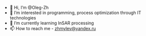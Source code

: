 - 👋 Hi, I’m @Oleg-Zh
- 👀 I’m interested in programming, process optimization through IT technologies
- 🌱 I’m currently learning InSAR processing
- 📫 How to reach me - zhmylev@yandex.ru

<!---
Oleg-Zh/Oleg-Zh is a ✨ special ✨ repository because its `README.md` (this file) appears on your GitHub profile.
You can click the Preview link to take a look at your changes.
--->
